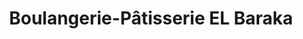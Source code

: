 ---
title: "Boulangerie-Pâtisserie EL Baraka"
url: /alfortville/boulangerie-patisserie-el-baraka/
shop: boulangerie
---